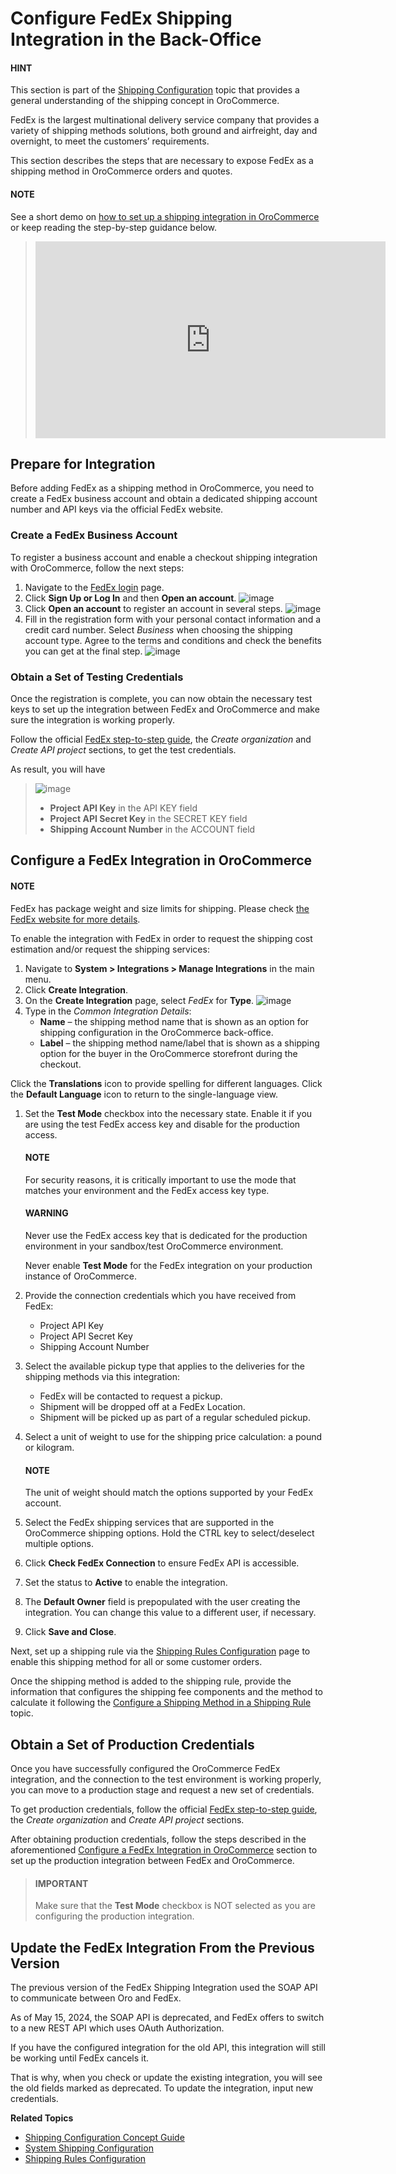 <a id="doc-integrations-fedex"></a>

# Configure FedEx Shipping Integration in the Back-Office

#### HINT
This section is part of the [Shipping Configuration](../../../../concept-guides/shipping-configuration/index.md#admin-guide-shipping) topic that provides a general understanding of the shipping concept in OroCommerce.

FedEx is the largest multinational delivery service company that provides a variety of shipping methods solutions, both ground and airfreight, day and overnight, to meet the customers’ requirements.

This section describes the steps that are necessary to expose FedEx as a shipping method in OroCommerce orders and quotes.

#### NOTE
See a short demo on <a href="https://academy.oroinc.com/media-library/create-shipping-integrations" target="_blank">how to set up a shipping integration in OroCommerce</a> or keep reading the step-by-step guidance below.

> <iframe width="560" height="315" src="https://www.youtube.com/embed/ileKXVTG6B8" frameborder="0" allowfullscreen></iframe>

## Prepare for Integration

Before adding FedEx as a shipping method in OroCommerce, you need to create a FedEx business account and obtain a dedicated shipping account number and API keys via the official FedEx website.

### Create a FedEx Business Account

To register a business account and enable a checkout shipping integration with OroCommerce, follow the next steps:

1. Navigate to the <a href="https://www.fedex.com/en-us/home.html" target="_blank">FedEx login</a> page.
2. Click **Sign Up or Log In** and then **Open an account**.
   ![image](user/img/system/integrations/FedEx/fedex_login_page.png)
3. Click **Open an account** to register an account in several steps.
   ![image](user/img/system/integrations/FedEx/fedex_open_account.png)
4. Fill in the registration form with your personal contact information and a credit card number. Select *Business* when choosing the shipping account type. Agree to the terms and conditions and check the benefits you can get at the final step.
   ![image](user/img/system/integrations/FedEx/fedex_account_registration.png)

### Obtain a Set of Testing Credentials

Once the registration is complete, you can now obtain the necessary test keys to set up the integration between FedEx and OroCommerce and make sure the integration is working properly.

Follow the official <a href="https://developer.fedex.com/api/en-us/get-started.html#step3" target="_blank">FedEx step-to-step guide</a>, the *Create organization* and *Create API project* sections,
to get the test credentials.

As result, you will have

> ![image](user/img/system/integrations/FedEx/fedex_api_project.png)
> * **Project API Key** in the API KEY field
> * **Project API Secret Key** in the SECRET KEY field
> * **Shipping Account Number** in the ACCOUNT field

## Configure a FedEx Integration in OroCommerce

#### NOTE
FedEx has package weight and size limits for shipping. Please check <a href="https://www.fedex.com/content/dam/fedex/us-united-states/services/GrlPkgGuidelines_fxcom.pdf" target="_blank">the FedEx website for more details</a>.

To enable the integration with FedEx in order to request the shipping cost estimation and/or request the shipping services:

1. Navigate to **System > Integrations > Manage Integrations** in the main menu.
2. Click **Create Integration**.
3. On the **Create Integration** page, select *FedEx* for **Type**.
   ![image](user/img/system/integrations/FedEx/fedex_create_integration.png)
4. Type in the *Common Integration Details*:
   * **Name** – the shipping method name that is shown as an option for shipping configuration in the OroCommerce back-office.
   * **Label** – the shipping method name/label that is shown as a shipping option for the buyer in the OroCommerce storefront during the checkout.

Click the <i class="fas fa-language" aria-hidden="true"></i> **Translations** icon to provide spelling for different languages. Click the <i class="fas fa-language" aria-hidden="true"></i> **Default Language** icon to return to the single-language view.

1. Set the **Test Mode** checkbox into the necessary state. Enable it if you are using the test FedEx access key and disable for the production access.

   #### NOTE
   For security reasons, it is critically important to use the mode that matches your environment and the FedEx access key type.

   #### WARNING
   Never use the FedEx access key that is dedicated for the production environment in your sandbox/test OroCommerce environment.

   Never enable **Test Mode** for the FedEx integration on your production instance of OroCommerce.
2. Provide the connection credentials which you have received from FedEx:
   * Project API Key
   * Project API Secret Key
   * Shipping Account Number
3. Select the available pickup type that applies to the deliveries for the shipping methods via this integration:
   * FedEx will be contacted to request a pickup.
   * Shipment will be dropped off at a FedEx Location.
   * Shipment will be picked up as part of a regular scheduled pickup.
4. Select a unit of weight to use for the shipping price calculation: a pound or kilogram.

   #### NOTE
   The unit of weight should match the options supported by your FedEx account.
5. Select the FedEx shipping services that are supported in the OroCommerce shipping options. Hold the CTRL key to select/deselect multiple options.
6. Click **Check FedEx Connection** to ensure FedEx API is accessible.
7. Set the status to **Active** to enable the integration.
8. The **Default Owner** field is prepopulated with the user creating the integration. You can change this value to a different user, if necessary.
9. Click **Save and Close**.

Next, set up a shipping rule via the [Shipping Rules Configuration](../../shipping-rules/index.md#sys-shipping-rules) page to enable this shipping method for all or some customer orders.

Once the shipping method is added to the shipping rule, provide the information that configures the shipping fee components and the method to calculate it following the [Configure a Shipping Method in a Shipping Rule](../../shipping-rules/index.md#doc-shipping-rules-shipping-methods-detailed) topic.

## Obtain a Set of Production Credentials

Once you have successfully configured the OroCommerce FedEx integration, and the connection to the test environment is working properly, you can move to a production stage and request a new set of credentials.

To get production credentials, follow the official <a href="https://developer.fedex.com/api/en-us/get-started.html#step3" target="_blank">FedEx step-to-step guide</a>, the *Create organization* and *Create API project* sections.

After obtaining production credentials, follow the steps described in the aforementioned [Configure a FedEx Integration in OroCommerce]() section to set up the production integration between FedEx and OroCommerce.

> #### IMPORTANT
> Make sure that the **Test Mode** checkbox is NOT selected as you are configuring the production integration.

## Update the FedEx Integration From the Previous Version

The previous version of the FedEx Shipping Integration used the SOAP API to communicate between Oro and FedEx.

As of May 15, 2024, the SOAP API is deprecated, and FedEx offers to switch to a new REST API which uses OAuth Authorization.

If you have the configured integration for the old API, this integration will still be working until FedEx cancels it.

That is why, when you check or update the existing integration, you will see the old fields marked as deprecated. To update the integration, input new credentials.

**Related Topics**

* [Shipping Configuration Concept Guide](../../../../concept-guides/shipping-configuration/index.md#admin-guide-shipping)
* [System Shipping Configuration](../../configuration/commerce/shipping/index.md#configuration-guide-commerce-configuration-shipping)
* [Shipping Rules Configuration](../../shipping-rules/index.md#sys-shipping-rules)

<!-- fa-bars = fa-navicon -->
<!-- Ic Tiles is used as Set As Default in saved views, and as tiles in display layout options -->
<!-- IcPencil refers to Rename in Commerce and Inline Editing in CRM -->
<!-- Check mark in the square. -->
<!-- SortDesc is also used as drop-down arrow -->
